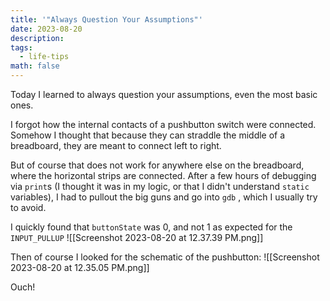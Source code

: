 ```yaml
---
title: '"Always Question Your Assumptions"'
date: 2023-08-20
description: 
tags:
  - life-tips
math: false
---
```


Today I learned to always question your assumptions, even the most basic ones.

I forgot how the internal contacts of a pushbutton switch were connected. Somehow I thought that because they can straddle the middle of a breadboard, they are meant to connect left to right. 

But of course that does not work for anywhere else on the breadboard, where the horizontal strips are connected. After a few hours of debugging via `print`s (I thought it was in my logic, or that I didn't understand `static` variables), I had to pullout the big guns and go into `gdb` , which I usually try to avoid. 

I quickly found that `buttonState` was 0, and not 1 as expected for the `INPUT_PULLUP`
![[Screenshot 2023-08-20 at 12.37.39 PM.png]]

Then of course I looked for the schematic of the pushbutton:
![[Screenshot 2023-08-20 at 12.35.05 PM.png]]

Ouch!

